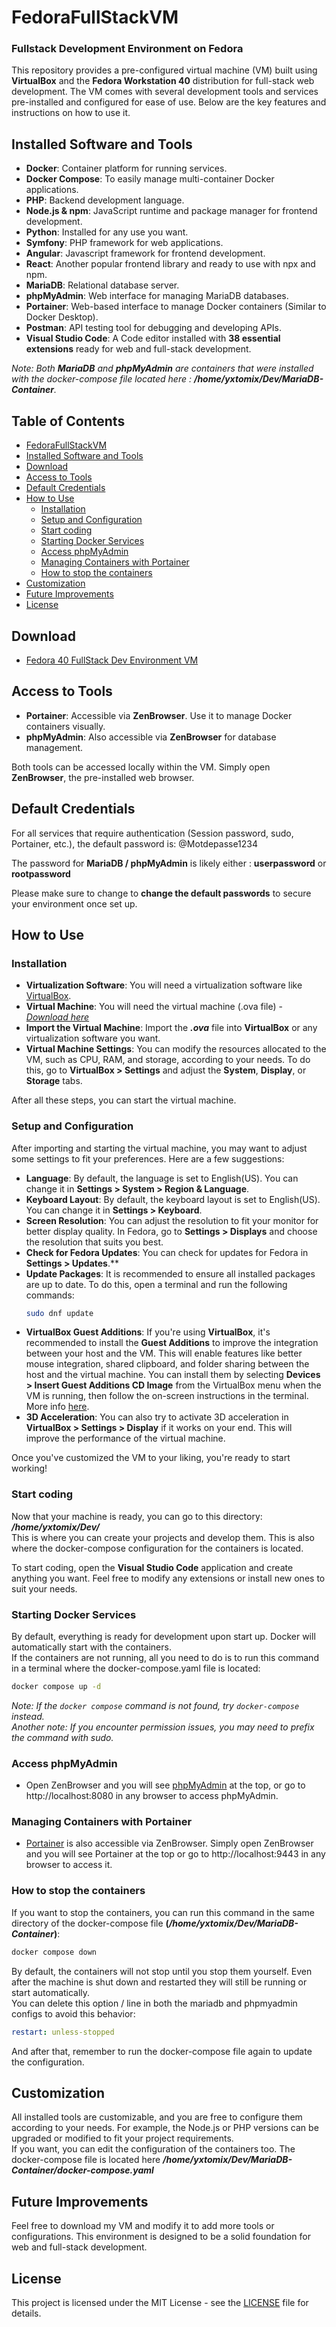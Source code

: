 # FedoraFullStackVM

### Fullstack Development Environment on Fedora

This repository provides a pre-configured virtual machine (VM) built using **VirtualBox** and the **Fedora Workstation 40** distribution for full-stack web development. The VM comes with several development tools and services pre-installed and configured for ease of use. Below are the key features and instructions on how to use it.

## Installed Software and Tools

- **Docker**: Container platform for running services.
- **Docker Compose**: To easily manage multi-container Docker applications.
- **PHP**: Backend development language.
- **Node.js & npm**: JavaScript runtime and package manager for frontend development.
- **Python**: Installed for any use you want.
- **Symfony**: PHP framework for web applications.
- **Angular**: Javascript framework for frontend development.
- **React**: Another popular frontend library and ready to use with npx and npm.
- **MariaDB**: Relational database server.
- **phpMyAdmin**: Web interface for managing MariaDB databases.
- **Portainer**: Web-based interface to manage Docker containers (Similar to Docker Desktop).
- **Postman**: API testing tool for debugging and developing APIs.
- **Visual Studio Code**: A Code editor installed with **38 essential extensions** ready for web and full-stack development.

_Note: Both **MariaDB** and **phpMyAdmin** are containers that were installed with the docker-compose file located here : **/home/yxtomix/Dev/MariaDB-Container**._

## Table of Contents
- [FedoraFullStackVM](#fedorafullstackvm)
- [Installed Software and Tools](#installed-software-and-tools)
- [Download](#download)
- [Access to Tools](#access-to-tools)
- [Default Credentials](#default-credentials)
- [How to Use](#how-to-use)
  - [Installation](#installation)
  - [Setup and Configuration](#setup-and-configuration)
  - [Start coding](#start-coding)
  - [Starting Docker Services](#starting-docker-services)
  - [Access phpMyAdmin](#access-phpmyadmin)
  - [Managing Containers with Portainer](#managing-containers-with-portainer)
  - [How to stop the containers](#how-to-stop-the-containers)
- [Customization](#customization)
- [Future Improvements](#future-improvements)
- [License](#license)

## Download

- [Fedora 40 FullStack Dev Environment VM](https://kdrive.infomaniak.com/app/share/1186372/6cc63ecc-4dae-44d5-91b9-6c523b5b35bd)

## Access to Tools

- **Portainer**: Accessible via **ZenBrowser**. Use it to manage Docker containers visually.
- **phpMyAdmin**: Also accessible via **ZenBrowser** for database management.

Both tools can be accessed locally within the VM. Simply open **ZenBrowser**, the pre-installed web browser.

## Default Credentials

For all services that require authentication (Session password, sudo, Portainer, etc.), the default password is: @Motdepasse1234

The password for **MariaDB / phpMyAdmin** is likely either : **userpassword** or **rootpassword**

Please make sure to change to **change the default passwords** to secure your environment once set up.

## How to Use

### Installation

- **Virtualization Software**: You will need a virtualization software like [VirtualBox](https://www.virtualbox.org/).
- **Virtual Machine**: You will need the virtual machine (.ova file) - _[Download here](https://kdrive.infomaniak.com/app/share/1186372/6cc63ecc-4dae-44d5-91b9-6c523b5b35bd)_
- **Import the Virtual Machine**: Import the **_.ova_** file into **VirtualBox** or any virtualization software you want.
- **Virtual Machine Settings**: You can modify the resources allocated to the VM, such as CPU, RAM, and storage, according to your needs. To do this, go to **VirtualBox > Settings** and adjust the **System**, **Display**, or **Storage** tabs.

After all these steps, you can start the virtual machine.

### Setup and Configuration

After importing and starting the virtual machine, you may want to adjust some settings to fit your preferences. Here are a few suggestions:

- **Language**: By default, the language is set to English(US). You can change it in **Settings > System > Region & Language**.
- **Keyboard Layout**: By default, the keyboard layout is set to English(US). You can change it in **Settings > Keyboard**.
- **Screen Resolution**: You can adjust the resolution to fit your monitor for better display quality. In Fedora, go to **Settings > Displays** and choose the resolution that suits you best.
- **Check for Fedora Updates**: You can check for updates for Fedora in **Settings > Updates**.**
- **Update Packages**: It is recommended to ensure all installed packages are up to date. To do this, open a terminal and run the following commands:
  ```bash
  sudo dnf update
  ```
- **VirtualBox Guest Additions**: If you're using **VirtualBox**, it's recommended to install the **Guest Additions** to improve the integration between your host and the VM. This will enable features like better mouse integration, shared clipboard, and folder sharing between the host and the virtual machine. You can install them by selecting **Devices > Insert Guest Additions CD Image** from the VirtualBox menu when the VM is running, then follow the on-screen instructions in the terminal. More info [here](https://linuxconfig.org/install-virtualbox-guest-additions-on-linux-guest).
- **3D Acceleration**: You can also try to activate 3D acceleration in **VirtualBox > Settings > Display** if it works on your end. This will improve the performance of the virtual machine.

Once you've customized the VM to your liking, you're ready to start working!

### Start coding

Now that your machine is ready, you can go to this directory: **_/home/yxtomix/Dev/_**\
This is where you can create your projects and develop them. This is also where the docker-compose configuration for the containers is located.

To start coding, open the **Visual Studio Code** application and create anything you want. Feel free to modify any extensions or install new ones to suit your needs.

### Starting Docker Services

By default, everything is ready for development upon start up. Docker will automatically start with the containers.\
If the containers are not running, all you need to do is to run this command in a terminal where the docker-compose.yaml file is located:

```bash
docker compose up -d
```

_Note: If the `docker compose` command is not found, try `docker-compose` instead._\
_Another note: If you encounter permission issues, you may need to prefix the command with sudo._

### Access phpMyAdmin

- Open ZenBrowser and you will see [phpMyAdmin](http://localhost:8080) at the top, or go to http://localhost:8080 in any browser to access phpMyAdmin.

### Managing Containers with Portainer

- [Portainer](http://localhost:9443) is also accessible via ZenBrowser. Simply open ZenBrowser and you will see Portainer at the top or go to http://localhost:9443 in any browser to access it.

### How to stop the containers

If you want to stop the containers, you can run this command in the same directory of the docker-compose file **(_/home/yxtomix/Dev/MariaDB-Container_)**:

```bash
docker compose down
```

By default, the containers will not stop until you stop them yourself. Even after the machine is shut down and restarted they will still be running or start automatically.\
You can delete this option / line in both the mariadb and phpmyadmin configs to avoid this behavior:

```yaml
restart: unless-stopped
```

And after that, remember to run the docker-compose file again to update the configuration.

## Customization

All installed tools are customizable, and you are free to configure them according to your needs. For example, the Node.js or PHP versions can be upgraded or modified to fit your project requirements.\
If you want, you can edit the configuration of the containers too. The docker-compose file is located here **_/home/yxtomix/Dev/MariaDB-Container/docker-compose.yaml_**

## Future Improvements

Feel free to download my VM and modify it to add more tools or configurations. This environment is designed to be a solid foundation for web and full-stack development.

## License

This project is licensed under the MIT License - see the [LICENSE](./LICENSE) file for details.
